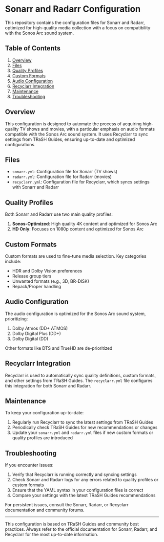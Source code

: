 # Sonarr and Radarr Configuration

This repository contains the configuration files for Sonarr and Radarr, optimized for high-quality media collection with a focus on compatibility with the Sonos Arc sound system.

## Table of Contents

1. [Overview](#overview)
2. [Files](#files)
3. [Quality Profiles](#quality-profiles)
4. [Custom Formats](#custom-formats)
5. [Audio Configuration](#audio-configuration)
6. [Recyclarr Integration](#recyclarr-integration)
7. [Maintenance](#maintenance)
8. [Troubleshooting](#troubleshooting)

## Overview

This configuration is designed to automate the process of acquiring high-quality TV shows and movies, with a particular emphasis on audio formats compatible with the Sonos Arc sound system. It uses Recyclarr to sync settings from TRaSH Guides, ensuring up-to-date and optimized configurations.

## Files

- `sonarr.yml`: Configuration file for Sonarr (TV shows)
- `radarr.yml`: Configuration file for Radarr (movies)
- `recyclarr.yml`: Configuration file for Recyclarr, which syncs settings with Sonarr and Radarr

## Quality Profiles

Both Sonarr and Radarr use two main quality profiles:

1. **Sonos-Optimized**: High quality 4K content and optimized for Sonos Arc
3. **HD Only**: Focuses on 1080p content and optimized for Sonos Arc

## Custom Formats

Custom formats are used to fine-tune media selection. Key categories include:

- HDR and Dolby Vision preferences
- Release group tiers
- Unwanted formats (e.g., 3D, BR-DISK)
- Repack/Proper handling

## Audio Configuration

The audio configuration is optimized for the Sonos Arc sound system, prioritizing:

1. Dolby Atmos (DD+ ATMOS)
2. Dolby Digital Plus (DD+)
3. Dolby Digital (DD)

Other formats like DTS and TrueHD are de-prioritized

## Recyclarr Integration

Recyclarr is used to automatically sync quality definitions, custom formats, and other settings from TRaSH Guides. The `recyclarr.yml` file configures this integration for both Sonarr and Radarr.

## Maintenance

To keep your configuration up-to-date:

1. Regularly run Recyclarr to sync the latest settings from TRaSH Guides
2. Periodically check TRaSH Guides for new recommendations or changes
3. Update your `sonarr.yml` and `radarr.yml` files if new custom formats or quality profiles are introduced

## Troubleshooting

If you encounter issues:

1. Verify that Recyclarr is running correctly and syncing settings
2. Check Sonarr and Radarr logs for any errors related to quality profiles or custom formats
3. Ensure that the YAML syntax in your configuration files is correct
4. Compare your settings with the latest TRaSH Guides recommendations

For persistent issues, consult the Sonarr, Radarr, or Recyclarr documentation and community forums.

---

This configuration is based on TRaSH Guides and community best practices. Always refer to the official documentation for Sonarr, Radarr, and Recyclarr for the most up-to-date information.
